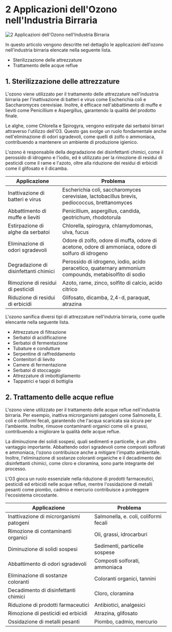 # 2 Applicazioni dell'Ozono nell'Industria Birraria 

![2 Applicazioni dell'Ozono nell'Industria Birraria](/assets/images/birraria-applicazioni-featured.jpg "2 Applicazioni dell'Ozono nell'Industria Birraria")



In questo articolo vengono descritte nel dettaglio le applicazioni dell'ozono nell'industria birraria elencate nella seguente lista.

- Sterilizzazione delle attrezzature
- Trattamento delle acque reflue

## 1. Sterilizzazione delle attrezzature

L'ozono viene utilizzato per il trattamento delle attrezzature nell'industria birraria per l'inattivazione di batteri e virus come Escherichia coli e Saccharomyces cerevisiae. Inoltre, è efficace nell'abbattimento di muffe e lieviti come Penicillium e Aspergillus, garantendo la qualità del prodotto finale.

Le alghe, come Chlorella e Spirogyra, vengono estirpate dai serbatoi birrari attraverso l'utilizzo dell'O3. Questo gas svolge un ruolo fondamentale anche nell'eliminazione di odori sgradevoli, come quelli di zolfo o ammoniaca, contribuendo a mantenere un ambiente di produzione igienico.

L'ozono è responsabile della degradazione dei disinfettanti chimici, come il perossido di idrogeno e l'iodio, ed è utilizzato per la rimozione di residui di pesticidi come il rame e l'azoto, oltre alla riduzione dei residui di erbicidi come il glifosato e il dicamba.

| Applicazione | Problema | 
| --- | --- |
| Inattivazione di batteri e virus | Escherichia coli, saccharomyces cerevisiae, lactobacillus brevis, pediococcus, brettanomyces |
| Abbattimento di muffe e lieviti | Penicillium, aspergillus, candida, geotrichum, rhodotorula |
| Estirpazione di alghe da serbatoi | Chlorella, spirogyra, chlamydomonas, ulva, fucus |
| Eliminazione di odori sgradevoli | Odore di zolfo, odore di muffa, odore di acetone, odore di ammoniaca, odore di solfuro di idrogeno |
| Degradazione di disinfettanti chimici | Perossido di idrogeno, iodio, acido peracetico, quaternary ammonium compounds, metabisolfito di sodio |
| Rimozione di residui di pesticidi | Azoto, rame, zinco, solfito di calcio, acido citrico |
| Riduzione di residui di erbicidi | Glifosato, dicamba, 2,4-d, paraquat, atrazina |

L'ozono sanifica diversi tipi di attrezzature nell'indutria birraria, come quelle elencante nella seguente lista.

- Attrezzature di filtrazione
- Serbatoi di acidificazione
- Serbatoi di fermentazione
- Tubature e condutture
- Serpentine di raffreddamento
- Contenitori di lievito
- Camere di fermentazione
- Serbatoi di stoccaggio
- Attrezzature di imbottigliamento
- Tappatrici e tappi di bottiglia

## 2. Trattamento delle acque reflue

L'ozono viene utilizzato per il trattamento delle acque reflue nell'industria birraria. Per esempio, inattiva microrganismi patogeni come Salmonella, E. coli e coliformi fecali, garantendo che l'acqua scaricata sia sicura per l'ambiente. Inoltre, rimuove contaminanti organici come oli e grassi, contribuendo a migliorare la qualità delle acque reflue. 

La diminuzione dei solidi sospesi, quali sedimenti e particelle, è un altro vantaggio importante. Abbattendo odori sgradevoli come composti solforati e ammoniaca, l'ozono contribuisce anche a mitigare l'impatto ambientale. Inoltre, l'eliminazione di sostanze coloranti organiche e il decadimento dei disinfettanti chimici, come cloro e cloramina, sono parte integrante del processo. 

L'O3 gioca un ruolo essenziale nella riduzione di prodotti farmaceutici, pesticidi ed erbicidi nelle acque reflue, mentre l'ossidazione di metalli pesanti come piombo, cadmio e mercurio contribuisce a proteggere l'ecosistema circostante.

| Applicazione | Problema | 
| --- | --- |
| Inattivazione di microrganismi patogeni | Salmonella, e. coli, coliformi fecali |
| Rimozione di contaminanti organici | Oli, grassi, idrocarburi |
| Diminuzione di solidi sospesi | Sedimenti, particelle sospese |
| Abbattimento di odori sgradevoli | Composti solforati, ammoniaca |
| Eliminazione di sostanze coloranti | Coloranti organici, tannini |
| Decadimento di disinfettanti chimici | Cloro, cloramina |
| Riduzione di prodotti farmaceutici | Antibiotici, analgesici |
| Rimozione di pesticidi ed erbicidi | Atrazina, glifosato |
| Ossidazione di metalli pesanti | Piombo, cadmio, mercurio |

